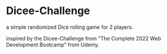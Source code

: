 # Dicee-Challenge

a simple randomized Dice rolling game for 2 players.

inspired by the Dicee-Challenge from "The Complete 2022 Web Development Bootcamp" from Udemy.
